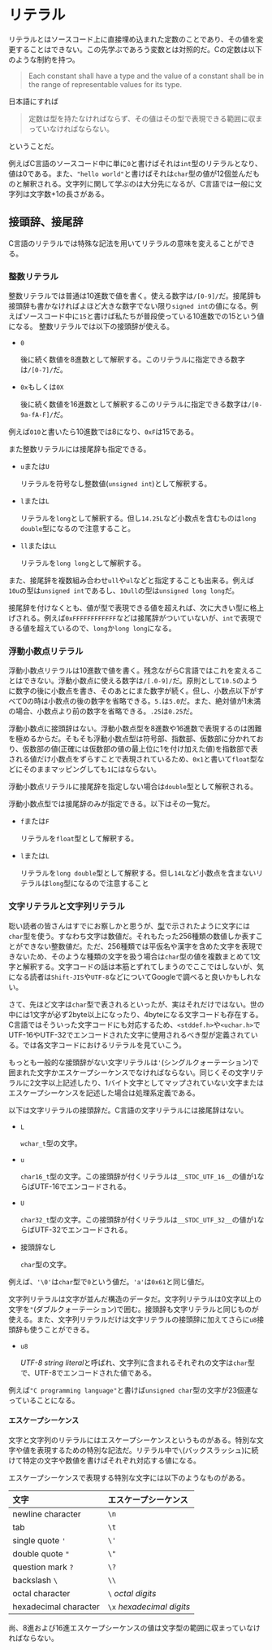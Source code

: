 # リテラル

リテラルとはソースコード上に直接埋め込まれた定数のことであり、その値を変更することはできない。この先学ぶであろう変数とは対照的だ。Cの定数は以下のような制約を持つ。

>Each  constant  shall  have  a  type  and  the  value  of  a  constant  shall  be  in  the  range  of representable values for its type.

日本語にすれば

>定数は型を持たなければならず、その値はその型で表現できる範囲に収まっていなければならない。

ということだ。

例えばC言語のソースコード中に単に`0`と書けばそれは`int`型のリテラルとなり、値は0である。また、`"hello world"`と書けばそれは`char`型の値が12個並んだものと解釈される。文字列に関して学ぶのは大分先になるが、C言語では一般に文字列は文字数+1の長さがある。

## 接頭辞、接尾辞

C言語のリテラルでは特殊な記法を用いてリテラルの意味を変えることができる。

### 整数リテラル

整数リテラルでは普通は10進数で値を書く。使える数字は`/[0-9]/`だ。接尾辞も接頭辞も書かなければよほど大きな数字でない限り`signed int`の値になる。例えばソースコード中に`15`と書けば私たちが普段使っている10進数での15という値になる。
整数リテラルでは以下の接頭辞が使える。

- `0`

    後に続く数値を8進数として解釈する。このリテラルに指定できる数字は`/[0-7]/`だ。

- `0x`もしくは`0X`

    後に続く数値を16進数として解釈するこのリテラルに指定できる数字は`/[0-9a-fA-F]/`だ。

例えば`010`と書いたら10進数では8になり、`0xF`は15である。

また整数リテラルには接尾辞も指定できる。

- `u`または`U`

    リテラルを符号なし整数値(`unsigned int`)として解釈する。

- `l`または`L`

    リテラルを`long`として解釈する。但し`14.25L`など小数点を含むものは`long double`型になるので注意すること。

- `ll`または`LL`

    リテラルを`long long`として解釈する。

また、接尾辞を複数組み合わせ`ull`や`ul`などと指定することも出来る。例えば`10u`の型は`unsigned int`であるし、`10ull`の型は`unsigned long long`だ。

接尾辞を付けなくとも、値が型で表現できる値を超えれば、次に大きい型に格上げされる。例えば`0xFFFFFFFFFFFF`などは接尾辞がついていないが、`int`で表現できる値を超えているので、`long`か`long long`になる。

### 浮動小数点リテラル

浮動小数点リテラルは10進数で値を書く。残念ながらC言語ではこれを変えることはできない。浮動小数点に使える数字は`/[.0-9]/`だ。原則として`10.5`のように数字の後に小数点を書き、そのあとにまた数字が続く。但し、小数点以下がすべて0の時は小数点の後の数字を省略できる。`5.`は`5.0`だ。また、絶対値が1未満の場合、小数点より前の数字を省略できる。`.25`は`0.25`だ。

浮動小数点に接頭辞はない。浮動小数点型を8進数や16進数で表現するのは困難を極めるからだ。そもそも浮動小数点型は符号部、指数部、仮数部に分かれており、仮数部の値(正確には仮数部の値の最上位に1を付け加えた値)を指数部で表される値だけ小数点をずらすことで表現されているため、`0x1`と書いて`float`型などにそのままマッピングしても`1`にはならない。

浮動小数点リテラルに接尾辞を指定しない場合は`double`型として解釈される。

浮動小数点型では接尾辞のみが指定できる。以下はその一覧だ。

- `f`または`F`

    リテラルを`float`型として解釈する。

- `l`または`L`

    リテラルを`long double`型として解釈する。但し`14L`など小数点を含まないリテラルは`long`型になるので注意すること

### 文字リテラルと文字列リテラル

聡い読者の皆さんはすでにお察しかと思うが、[型](03_type.md)で示されたように文字には`char`型を使う。すなわち文字は数値だ。それもたった256種類の数値しか表すことができない整数値だ。ただ、256種類では平仮名や漢字を含めた文字を表現できないため、そのような種類の文字を扱う場合は`char`型の値を複数まとめて1文字と解釈する。文字コードの話は本筋とずれてしまうのでここではしないが、気になる読者は`Shift-JIS`や`UTF-8`などについてGoogleで調べると良いかもしれない。

さて、先ほど文字は`char`型で表されるといったが、実はそれだけではない。世の中には1文字が必ず2byte以上になったり、4byteになる文字コードも存在する。C言語ではそういった文字コードにも対応するため、`<stddef.h>`や`<uchar.h>`でUTF-16やUTF-32でエンコードされた文字に使用されるべき型が定義されている。では各文字コードにおけるリテラルを見ていこう。

もっとも一般的な接頭辞がない文字リテラルは`'`(シングルクォーテーション)で囲まれた文字かエスケープシーケンスでなければならない。同じくその文字リテラルに2文字以上記述したり、1バイト文字としてマップされていない文字またはエスケープシーケンスを記述した場合は処理系定義である。


以下は文字リテラルの接頭辞だ。C言語の文字リテラルには接尾辞はない。

- `L`

    `wchar_t`型の文字。

- `u`

    `char16_t`型の文字。この接頭辞が付くリテラルは`__STDC_UTF_16__`の値が`1`ならばUTF-16でエンコードされる。

- `U`

    `char32_t`型の文字。この接頭辞が付くリテラルは`__STDC_UTF_32__`の値が`1`ならばUTF-32でエンコードされる。

- 接頭辞なし

    `char`型の文字。

例えば、`'\0'`は`char`型で`0`という値だ。`'a'`は`0x61`と同じ値だ。

文字列リテラルは文字が並んだ構造のデータだ。文字列リテラルは0文字以上の文字を`"`(ダブルクォーテーション)で囲む。接頭辞も文字リテラルと同じものが使える。また、文字列リテラルだけは文字リテラルの接頭辞に加えてさらに`u8`接頭辞も使うことができる。

- `u8`

    *UTF-8 string literal*と呼ばれ、文字列に含まれるそれぞれの文字は`char`型で、UTF-8でエンコードされた値である。

例えば`"C programming language"`と書けば`unsigned char`型の文字が23個連なっていることになる。

#### エスケープシーケンス

文字と文字列のリテラルにはエスケープシーケンスというものがある。特別な文字や値を表現するための特別な記法だ。リテラル中で`\`(バックスラッシュ)に続けて特定の文字や数値を書けばそれぞれ対応する値になる。

エスケープシーケンスで表現する特別な文字には以下のようなものがある。

|文字|エスケープシーケンス|
|:--|:--|
|newline character|`\n`|
|tab|`\t`|
|single quote `'`|`\'`|
|double quote `"`|`\"`|
|question mark `?`|`\?`|
|backslash `\`|`\\`|
|octal character|`\` *octal digits*|
|hexadecimal character|`\x` *hexadecimal digits*|

尚、8進および16進エスケープシーケンスの値は文字型の範囲に収まっていなければならない。
